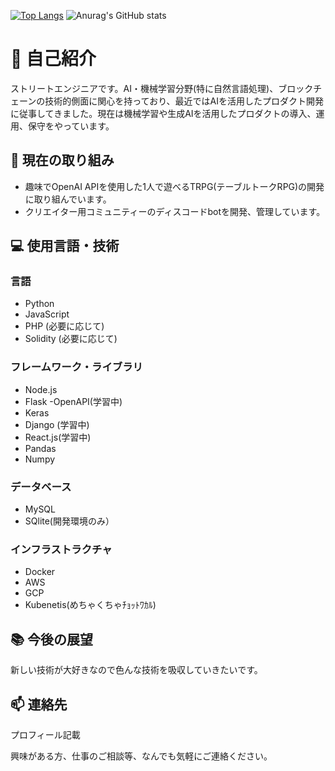<!--### Hi there 👋


**caprice1026-disc/caprice1026-disc** is a ✨ _special_ ✨ repository because its `README.md` (this file) appears on your GitHub profile.

Here are some ideas to get you started:

- 🔭 I’m currently working on ...
- 🌱 I’m currently learning ...
- 👯 I’m looking to collaborate on ...
- 🤔 I’m looking for help with ...
- 💬 Ask me about ...
- 📫 How to reach me: ...
- 😄 Pronouns: ...
- ⚡ Fun fact: ...
-->

[![Top Langs](https://github-readme-stats.vercel.app/api/top-langs/?username=caprice1026-disc
)](https://github.com/anuraghazra/github-readme-stats)
![Anurag's GitHub stats](https://github-readme-stats.vercel.app/api?username=caprice1026-disc)



# 👋 自己紹介

ストリートエンジニアです。AI・機械学習分野(特に自然言語処理)、ブロックチェーンの技術的側面に関心を持っており、最近ではAIを活用したプロダクト開発に従事してきました。現在は機械学習や生成AIを活用したプロダクトの導入、運用、保守をやっています。

## 🤖 現在の取り組み

- 趣味でOpenAI APIを使用した1人で遊べるTRPG(テーブルトークRPG)の開発に取り組んでいます。
- クリエイター用コミュニティーのディスコードbotを開発、管理しています。

## 💻 使用言語・技術

### 言語

- Python
- JavaScript
- PHP (必要に応じて)
- Solidity (必要に応じて)

### フレームワーク・ライブラリ

- Node.js
- Flask
-OpenAPI(学習中)
- Keras
- Django (学習中)
- React.js(学習中)
- Pandas
- Numpy

### データベース

- MySQL
- SQlite(開発環境のみ）

### インフラストラクチャ

- Docker
- AWS
- GCP
- Kubenetis(めちゃくちゃﾁｮｯﾄﾜｶﾙ)

## 📚 今後の展望

新しい技術が大好きなので色んな技術を吸収していきたいです。

## 📫 連絡先

プロフィール記載

興味がある方、仕事のご相談等、なんでも気軽にご連絡ください。
